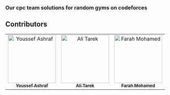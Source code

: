 ### Our cpc team solutions for random gyms on codeforces


## Contributors <a name = "Contributors"></a>

<table>
  <tr>
    <td align="center">
    <a href="https://github.com/Youssef-Ashraf71" target="_black">
    <img src="https://avatars.githubusercontent.com/u/83988379?v=4" width="150px;" alt="Youssef Ashraf"/>
    <br />
    <sub><b>Youssef Ashraf</b></sub></a>
    </td>
<td align="center">
    <a href="https://github.com/alitarek0" target="_black">
    <img src="https://avatars.githubusercontent.com/u/60123581?v=4" width="150px;" alt="Ali Tarek"/>
    <br />
    <sub><b>Ali Tarek</b></sub></a>
    </td>
 <td align="center">
    <a href="https://github.com/" target="_black">
    <img src="https://avatars.githubusercontent.com/u/60123581?v=4" width="150px;" alt="Farah Mohamed"/>
    <br />
    <sub><b>Farah Mohamed</b></sub></a>
    </td>
      </tr>
 </table>
